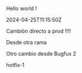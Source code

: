 Hello world !

2024-04-25T11:15:50Z


Cambión directo a prod !!!!

Desde otra rama


Otro cambio desde Bugfux 2

hotfix-1
